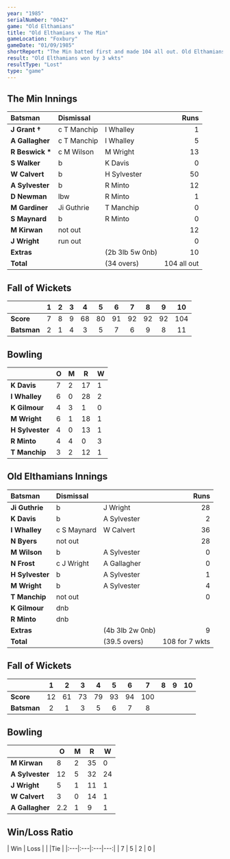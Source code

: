 ```yaml
---
year: "1985"
serialNumber: "0042"
game: "Old Elthamians"
title: "Old Elthamians v The Min"
gameLocation: "Foxbury"
gameDate: "01/09/1985"
shortReport: "The Min batted first and made 104 all out. Old Elthamians made with 108 for 7 wkts in reply."
result: "Old Elthamians won by 3 wkts"
resultType: "Lost"
type: "game"
---
```


## The Min Innings

| Batsman | Dismissal |  | Runs |
|:---|:---|---|---:|
| **J Grant &#8224;** | c T Manchip | I Whalley | 1 | 
| **A Gallagher** | c T Manchip | I Whalley | 5 | 
| **R Beswick &#42;** | c M Wilson | M Wright | 13 | 
| **S Walker** | b | K Davis | 0 | 
| **W Calvert** | b  | H Sylvester | 50 | 
| **A Sylvester** | b | R Minto | 12 | 
| **D Newman** | lbw | R Minto | 1 | 
| **M Gardiner** | Ji Guthrie | T Manchip | 0 | 
| **S Maynard** | b | R Minto | 0 | 
| **M Kirwan** | not out |  | 12 | 
| **J Wright** | run out |  | 0 | 
| **Extras** | | (2b 3lb 5w 0nb) | 10 | 
| **Total** | | (34 overs) | 104 all out | 

## Fall of Wickets

| | 1 | 2 | 3 | 4 | 5 | 6 | 7 | 8 | 9 | 10 |
|---|:---:|:---:|:---:|:---:|:---:|:---:|:---:|:---:|:---:|:---:|
| **Score** | 7 | 8 | 9 | 68 | 80 | 91 | 92 | 92 | 92 | 104 | 
| **Batsman** | 2 | 1 | 4 | 3 | 5 | 7 | 6 | 9 | 8 | 11 | 

## Bowling

| | O | M | R | W |
|---|---|---|---|---|
| **K Davis** | 7 | 2 | 17 | 1 | 
| **I Whalley** | 6 | 0 | 28 | 2 | 
| **K Gilmour** | 4 | 3 | 1 | 0 | 
| **M Wright** | 6 | 1 | 18 | 1 | 
| **H Sylvester** | 4 | 0 | 13 | 1 |
| **R Minto** | 4 | 4 | 0 | 3 |
| **T Manchip** | 3 | 2 | 12 | 1 |

 ## Old Elthamians Innings

| Batsman | Dismissal |  | Runs |
|:---|:---|---|---:|
| **Ji Guthrie** | b | J Wright | 28 | 
| **K Davis** | b | A Sylvester | 2 | 
| **I Whalley** | c S Maynard | W Calvert | 36 | 
| **N Byers** | not out |  | 28 | 
| **M Wilson** | b | A Sylvester | 0 | 
| **N Frost** | c J Wright | A Gallagher | 0 | 
| **H Sylvester** | b | A Sylvester | 1 | 
| **M Wright** | b | A Sylvester | 4 | 
| **T Manchip** | not out |  | 0 | 
| **K Gilmour** | dnb |  |  | 
| **R Minto** | dnb |  |  | 
| **Extras** | | (4b 3lb 2w 0nb) | 9 | 
| **Total** | | (39.5 overs) | 108 for 7 wkts | 

## Fall of Wickets

| | 1 | 2 | 3 | 4 | 5 | 6 | 7 | 8 | 9 | 10 |
|---|:---:|:---:|:---:|:---:|:---:|:---:|:---:|:---:|:---:|:---:|
| **Score** | 12 | 61 | 73 | 79 | 93 | 94 | 100 |  |  |  |
| **Batsman** | 2 | 1 | 3 | 5 | 6 | 7 | 8 |  |  |  |

## Bowling

| | O | M | R | W |
|---|---|---|---|---|
| **M Kirwan** | 8 | 2 | 35 | 0 | 
| **A Sylvester** | 12 | 5 | 32 | 24| 
| **J Wright** | 5 | 1 | 11 | 1 | 
| **W Calvert** | 3 | 0 | 14 | 1 | 
| **A Gallagher** | 2.2 | 1 | 9 | 1 | 

## Win/Loss Ratio

| Win | Loss |  |  |Tie |
|:---|:---|:---|---:|
| 7 | 5 | 2 | 0 |